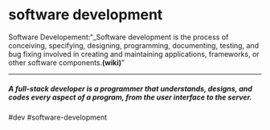 # software development
Software Developement:“_Software development is the process of conceiving, specifying, designing, programming, documenting, testing, and bug fixing involved in creating and maintaining applications, frameworks, or other software components.__(wiki)__”

***
##### A full-stack developer is a programmer that **_understands, designs, and codes_** every aspect of a program, from the user interface to the server.

#dev #software-development

